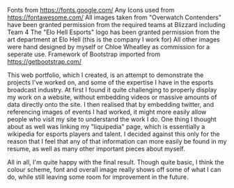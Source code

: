 Fonts from https://fonts.google.com/
Any Icons used from https://fontawesome.com/
All images taken from "Overwatch Contenders" have been granted permission from the required teams at Blizzard including Team 4
The "Elo Hell Esports" logo has been granted permission from the art department at Elo Hell (this is the company I work for)
All other images were hand designed by myself or Chloe Wheatley as commission for a seperate use.
Framework of Bootstrap imported from https://getbootstrap.com/

This web portfolio, which I created, is an attempt to demonstrate the projects I've worked on, and some of the expertise I have in the esports broadcast industry. At first I found it quite challenging to properly display my work on a website, without embedding videos or massive amounts of data directly onto the site. I then realised that by embedding twitter, and referencing images of events I had worked, it might more easily allow people who visit my site to understand the work I do. One thing I thought about as well was linking my "liquipedia" page, which is essentially a wikipedia for esports players and talent. I decided against this only for the reason that I feel that any of that information can more easily be found in my resume, as well as many other important pieces about myself.

All in all, I'm quite happy with the final result. Though quite basic, I think the colour scheme, font and overall image really shows off some of what I can do, while still leaving some room for improvement in the future.